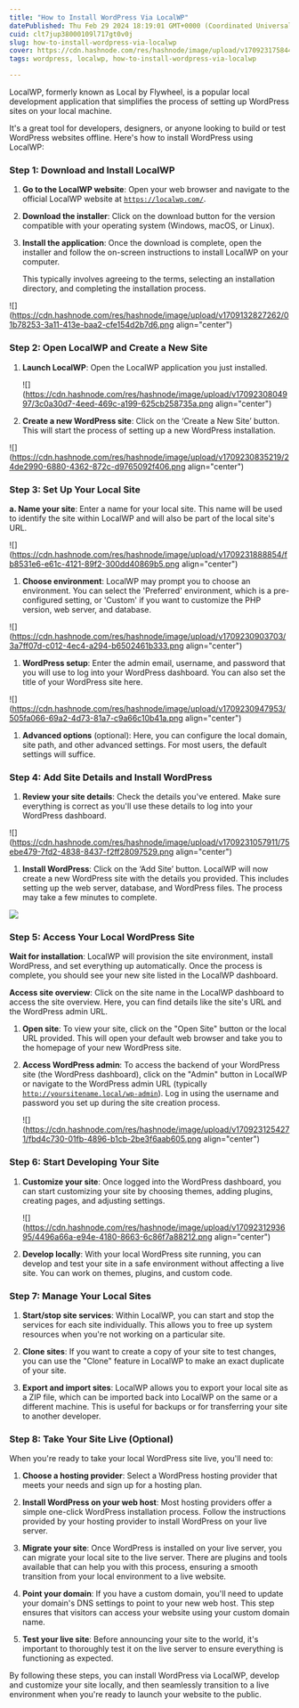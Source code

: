 ```yaml
---
title: "How to Install WordPress Via LocalWP"
datePublished: Thu Feb 29 2024 18:19:01 GMT+0000 (Coordinated Universal Time)
cuid: clt7jup38000109l717gt0v0j
slug: how-to-install-wordpress-via-localwp
cover: https://cdn.hashnode.com/res/hashnode/image/upload/v1709231758446/10cdb359-bf8c-491b-b6ab-ab366651d0fb.png
tags: wordpress, localwp, how-to-install-wordpress-via-localwp

---
```


LocalWP, formerly known as Local by Flywheel, is a popular local development application that simplifies the process of setting up WordPress sites on your local machine.

It's a great tool for developers, designers, or anyone looking to build or test WordPress websites offline. Here's how to install WordPress using LocalWP:

### **Step 1: Download and Install LocalWP**

1. **Go to the LocalWP website**: Open your web browser and navigate to the official LocalWP website at [`https://localwp.com/`](https://localwp.com/).
    
2. **Download the installer**: Click on the download button for the version compatible with your operating system (Windows, macOS, or Linux).
    
3. **Install the application**: Once the download is complete, open the installer and follow the on-screen instructions to install LocalWP on your computer.
    
    This typically involves agreeing to the terms, selecting an installation directory, and completing the installation process.
    

![](https://cdn.hashnode.com/res/hashnode/image/upload/v1709132827262/01b78253-3a11-413e-baa2-cfe154d2b7d6.png align="center")

### **Step 2: Open LocalWP and Create a New Site**

1. **Launch LocalWP**: Open the LocalWP application you just installed.
    
    ![](https://cdn.hashnode.com/res/hashnode/image/upload/v1709230804997/3c0a30d7-4eed-469c-a199-625cb258735a.png align="center")
    
2. **Create a new WordPress site**: Click on the ‘Create a New Site’ button. This will start the process of setting up a new WordPress installation.
    

![](https://cdn.hashnode.com/res/hashnode/image/upload/v1709230835219/24de2990-6880-4362-872c-d9765092f406.png align="center")

### **Step 3: Set Up Your Local Site**

**a. Name your site**: Enter a name for your local site. This name will be used to identify the site within LocalWP and will also be part of the local site's URL.

![](https://cdn.hashnode.com/res/hashnode/image/upload/v1709231888854/fb8531e6-e61c-4121-89f2-300dd40869b5.png align="center")

1. **Choose environment**: LocalWP may prompt you to choose an environment. You can select the 'Preferred' environment, which is a pre-configured setting, or 'Custom' if you want to customize the PHP version, web server, and database.
    

![](https://cdn.hashnode.com/res/hashnode/image/upload/v1709230903703/3a7ff07d-c012-4ec4-a294-b6502461b333.png align="center")

1. **WordPress setup**: Enter the admin email, username, and password that you will use to log into your WordPress dashboard. You can also set the title of your WordPress site here.
    

![](https://cdn.hashnode.com/res/hashnode/image/upload/v1709230947953/505fa066-69a2-4d73-81a7-c9a66c10b41a.png align="center")

1. **Advanced options** (optional): Here, you can configure the local domain, site path, and other advanced settings. For most users, the default settings will suffice.
    

### **Step 4: Add Site Details and Install WordPress**

1. **Review your site details**: Check the details you've entered. Make sure everything is correct as you'll use these details to log into your WordPress dashboard.
    

![](https://cdn.hashnode.com/res/hashnode/image/upload/v1709231057911/75ebe479-7fd2-4838-8437-f2ff28097529.png align="center")

1. **Install WordPress**: Click on the ‘Add Site’ button. LocalWP will now create a new WordPress site with the details you provided. This includes setting up the web server, database, and WordPress files. The process may take a few minutes to complete.
    

![]( align="center")

### **Step 5: Access Your Local WordPress Site**

**Wait for installation**: LocalWP will provision the site environment, install WordPress, and set everything up automatically. Once the process is complete, you should see your new site listed in the LocalWP dashboard.

**Access site overview**: Click on the site name in the LocalWP dashboard to access the site overview. Here, you can find details like the site's URL and the WordPress admin URL.

1. **Open site**: To view your site, click on the "Open Site" button or the local URL provided. This will open your default web browser and take you to the homepage of your new WordPress site.
    
2. **Access WordPress admin**: To access the backend of your WordPress site (the WordPress dashboard), click on the "Admin" button in LocalWP or navigate to the WordPress admin URL (typically [`http://yoursitename.local/wp-admin`](http://yoursitename.local/wp-admin)). Log in using the username and password you set up during the site creation process.
    
    ![](https://cdn.hashnode.com/res/hashnode/image/upload/v1709231254271/fbd4c730-01fb-4896-b1cb-2be3f6aab605.png align="center")
    

### **Step 6: Start Developing Your Site**

1. **Customize your site**: Once logged into the WordPress dashboard, you can start customizing your site by choosing themes, adding plugins, creating pages, and adjusting settings.
    
    ![](https://cdn.hashnode.com/res/hashnode/image/upload/v1709231293695/4496a66a-e94e-4180-8663-6c86f7a88212.png align="center")
    
2. **Develop locally**: With your local WordPress site running, you can develop and test your site in a safe environment without affecting a live site. You can work on themes, plugins, and custom code.
    

### **Step 7: Manage Your Local Sites**

1. **Start/stop site services**: Within LocalWP, you can start and stop the services for each site individually. This allows you to free up system resources when you're not working on a particular site.
    
2. **Clone sites**: If you want to create a copy of your site to test changes, you can use the "Clone" feature in LocalWP to make an exact duplicate of your site.
    
3. **Export and import sites**: LocalWP allows you to export your local site as a ZIP file, which can be imported back into LocalWP on the same or a different machine. This is useful for backups or for transferring your site to another developer.
    

### **Step 8: Take Your Site Live (Optional)**

When you're ready to take your local WordPress site live, you'll need to:

1. **Choose a hosting provider**: Select a WordPress hosting provider that meets your needs and sign up for a hosting plan.
    
2. **Install WordPress on your web host**: Most hosting providers offer a simple one-click WordPress installation process. Follow the instructions provided by your hosting provider to install WordPress on your live server.
    
3. **Migrate your site**: Once WordPress is installed on your live server, you can migrate your local site to the live server. There are plugins and tools available that can help you with this process, ensuring a smooth transition from your local environment to a live website.
    
4. **Point your domain**: If you have a custom domain, you'll need to update your domain's DNS settings to point to your new web host. This step ensures that visitors can access your website using your custom domain name.
    
5. **Test your live site**: Before announcing your site to the world, it's important to thoroughly test it on the live server to ensure everything is functioning as expected.
    

By following these steps, you can install WordPress via LocalWP, develop and customize your site locally, and then seamlessly transition to a live environment when you're ready to launch your website to the public.